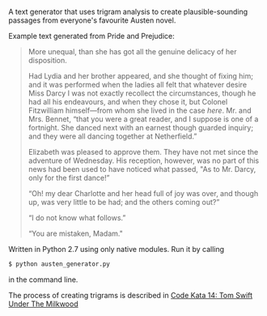 A text generator that uses trigram analysis to create plausible-sounding passages from everyone's favourite Austen novel. 

Example text generated from Pride and Prejudice:

>More unequal, than she has got all the genuine delicacy of her disposition. 
>
>Had Lydia and her brother appeared, and she thought of fixing him; and it was performed when the ladies all felt that whatever desire Miss Darcy I was not exactly recollect the circumstances, though he had all his endeavours, and when they chose it, but Colonel Fitzwilliam himself—from whom she lived in the case _here_. Mr. and Mrs. Bennet, “that you were a great reader, and I suppose is one of a fortnight. She danced next with an earnest though guarded inquiry; and they were all dancing together at Netherfield.” 
>
>Elizabeth was pleased to approve them. They have not met since the adventure of Wednesday. His reception, however, was no part of this news had been used to have noticed what passed, "As to Mr. Darcy, only for the first dance!” 
>
>“Oh! my dear Charlotte and her head full of joy was over, and though up, was very little to be had; and the others coming out?” 
>
>“I do not know what follows.” 
>
>“You are mistaken, Madam."

Written in Python 2.7 using only native modules. Run it by calling

```bash
$ python austen_generator.py
```

in the command line.

The process of creating trigrams is described in [Code Kata 14: Tom Swift Under The Milkwood](http://codekata.com/kata/kata14-tom-swift-under-the-milkwood/)

